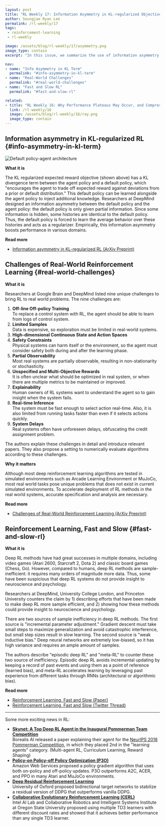 ```yaml
---
layout: post
title: "RL Weekly 17: Information Asymmetry in KL-regularized Objective, Real-world Challenges to RL, and Fast and Slow RL"
author: Seungjae Ryan Lee
permalink: /rl-weekly/17
tags:
 - reinforcement-learning
 - rl-weekly

image: /assets/blog/rl-weekly/17/asymmetry.png
image_type: contain
excerpt: "In this issue, we summarize the use of information asymmetry in KL regularized objective to regularize the policy, the challenges of deploying deep RL into real-world systems, and possible insights into psychology and neuroscience from deep RL."

nav:
- name: "Info Asymmetry in KL Term"
  permalink: "#info-asymmetry-in-kl-term"
- name: "Real-World Challenges"
  permalink: "#real-world-challenges"
- name: "Fast and Slow RL"
  permalink: "#fast-and-slow-rl"

related:
- title: "RL Weekly 16: Why Performance Plateaus May Occur, and Compressing DQNs"
  link: /rl-weekly/16
  image: /assets/blog/rl-weekly/16/ray.png
  image_type: contain
---
```



## Information asymmetry in KL-regularized RL {#info-asymmetry-in-kl-term}

<div class="w60" style="margin: 10px auto;">
  <img src="{{ absolute_url }}/assets/blog/rl-weekly/17/asymmetry.png" alt="Default policy-agent architecture">
</div>


**What it is**

The KL regularized expected reward objective (shown above) has a KL divergence term between the agent policy and a default policy, which "encourages the agent to trade off expected reward against deviations from a prior or default distribution." This default policy can be learned alongside the agent policy to inject additional knowledge. Researchers at DeepMind designed an information asymmetry between the default policy and the agent policy: the default policy is only given partial information. Since some information is hidden, some histories are identical to the default policy. Thus, the default policy is forced to learn the average behavior over these histories and acts as a regularizer. Empirically, this information asymmetry boosts performance in various domains.

**Read more**

- [Information asymmetry in KL-regularized RL (ArXiv Preprint)](https://arxiv.org/abs/1905.01240)



## Challenges of Real-World Reinforcement Learning {#real-world-challenges}

**What it is**

Researchers at Google Brain and DeepMind listed nine unique challenges to bring RL to real world problems. The nine challenges are:

1. **Off-line Off-policy Training** <br> To replace a control system with RL, the agent should be able to learn from logs of control system.
2. **Limited Samples** <br> Data is expensive, so exploration must be limited in real-world systems.
3. **High-dimensional Continuous State and Action Spaces**
4. **Safety Constraints** <br> Physical systems can harm itself or the environment, so the agent must consider safety both during and after the learning phase.
5. **Partial Observability** <br> Most real systems are partially observable, resulting in non-stationarity or stochasticity.
6. **Unspecified and Multi-Objective Rewards** <br> It is often unclear what should be optimized in real system, or when there are multiple metrics to be maintained or improved.
7. **Explainability** <br> Human owners of RL systems want to understand the agent so to gain insight when the system fails.
8. **Real-time Inference** <br> The system must be fast enough to select action real-time. Also, it is also limited from running tasks faster than even if it selects actions quickly.
9. **System Delays** <br> Real systems often have unforeseen delays, obfuscating the credit assignment problem.

The authors explain these challenges in detail and introduce relevant papers. They also propose a setting to numerically evaluate algorithms according to these challenges.

**Why it matters**

Although most deep reinforcement learning algorithms are tested in simulated environments such as Arcade Learning Environment or MuJoCo, most real world tasks pose unique problems that does not exist in current simulated environments. To accelerate deployment of RL methods in the real world systems, accurate specification and analysis are necessary.


**Read more**

- [Challenges of Real-World Reinforcement Learning (ArXiv Preprint)](https://arxiv.org/abs/1904.12901)





## Reinforcement Learning, Fast and Slow {#fast-and-slow-rl}

**What it is**

Deep RL methods have had great successes in multiple domains, including video games (Atari 2600, Starcraft 2, Dota 2) and classic board games (Chess, Go). However, compared to humans, deep RL methods are sample-inefficient: it requires many orders of magnitude more data. Thus, some have been suspicious that deep RL systems do not provide insight to neuroscience and psychology.

Researchers at DeepMind, University College London, and Princeton University counters the claim by 1) describing efforts that have been made to make deep RL more sample efficient, and 2) showing how these methods could provide insight to neuroscience and psychology.

There are two sources of sample inefficiency in deep RL methods. The first source is "incremental parameter adjustment." Gradient descent must take small steps to maximize generalization and avoid catastrophic interference, but small step sizes result in slow learning. The second source is "weak inductive bias." Deep neural networks are extremely low-biased, so it has high variance and requires an ample amount of samples.

The authors describe "episodic deep RL" and "meta-RL" to counter these two source of inefficiency. Episodic deep RL avoids incremental updating by keeping a record of past events and using them as a point of reference (learned bias), and meta-RL accelerates learning by leveraging past experience from different tasks through RNNs (architectural or algorithmic bias).

**Read more**

- [Reinforcement Learning, Fast and Slow (Paper)](https://www.cell.com/trends/cognitive-sciences/fulltext/S1364-6613(19)30061-0)
- [Reinforcement Learning, Fast and Slow (Twitter Thread)](https://twitter.com/DeepMindAI/status/1123979484485570566)

---

Some more exciting news in RL:

- [**Skynet: A Top Deep RL Agent in the Inaugural Pommerman Team Competition**](https://arxiv.org/abs/1905.01360) <br> Borealis AI released a paper explaining their agent for the [NeurIPS 2018 Pommerman Competition](https://www.pommerman.com/), in which they placed 2nd in the "learning agents" category. (Multi-agent RL, Curriculum Learning, Reward Shaping)
- [**Policy-on Policy-off Policy Optimization (P3O)**](https://arxiv.org/abs/1905.01756) <br> Amazon Web Services proposed a policy gradient algorithm that uses both on-policy and off-policy updates. P3O outperforms A2C, ACER, and PPO in many Atari and MuJoCo environments.
- [**Deep Residual Reinforcement Learning**](https://arxiv.org/abs/1905.01072) <br> University of Oxford proposed bidirectional target networks to stabilize a residual version of DDPG that outperforms vanilla DDPG.
- [**Collaborative Evolutionary Reinforcement Learning (CERL)**](https://arxiv.org/abs/1905.00976) <br> Intel AI Lab and Collaborative Robotics and Intelligent Systems Institute at Oregon State University proposed using multiple TD3 learners with different discount rates and showed that it achieves better performance than any single TD3 learner.
